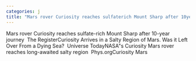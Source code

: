 ```yaml
---
categories: j
title: "Mars rover Curiosity reaches sulfaterich Mount Sharp after 10year journey  The Register"
---
```

Mars rover Curiosity reaches sulfate-rich Mount Sharp after 10-year journey&nbsp;&nbsp;The RegisterCuriosity Arrives in a Salty Region of Mars. Was it Left Over From a Dying Sea?&nbsp;&nbsp;Universe TodayNASA"s Curiosity Mars rover reaches long-awaited salty region&nbsp;&nbsp;Phys.orgCuriosity Mars 